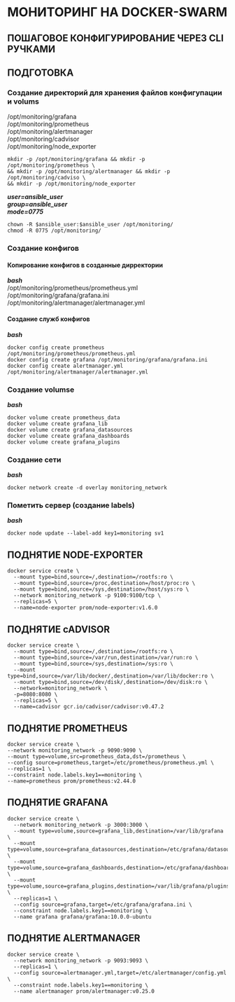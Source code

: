 # МОНИТОРИНГ НА DOCKER-SWARM
## ПОШАГОВОЕ КОНФИГУРИРОВАНИЕ ЧЕРЕЗ CLI РУЧКАМИ
## ПОДГОТОВКА
### Создание директорий для хранения файлов конфигупации и volums
/opt/monitoring/grafana  
/opt/monitoring/prometheus  
/opt/monitoring/alertmanager  
/opt/monitoring/cadvisor  
/opt/monitoring/node_exporter  
```
mkdir -p /opt/monitoring/grafana && mkdir -p /opt/monitoring/prometheus \
&& mkdir -p /opt/monitoring/alertmanager && mkdir -p /opt/monitoring/cadviso \
&& mkdir -p /opt/monitoring/node_exporter
```
***user=ansible_user***  
***group=ansible_user***  
***mode=0775***  
```
chown -R $ansible_user:$ansible_user /opt/monitoring/
chmod -R 0775 /opt/monitoring/
```
### Создание конфигов
#### Копирование конфигов в созданные дирректории
***bash***  
/opt/monitoring/prometheus/prometheus.yml  
/opt/monitoring/grafana/grafana.ini  
/opt/monitoring/alertmanager/alertmanager.yml
#### Создание служб конфигов
***bash***
```
docker config create prometheus /opt/monitoring/prometheus/prometheus.yml
docker config create grafana /opt/monitoring/grafana/grafana.ini
docker config create alertmanager.yml /opt/monitoring/alertmanager/alertmanager.yml
```
### Создание volumse
***bash***
```
docker volume create prometheus_data
docker volume create grafana_lib
docker volume create grafana_datasources
docker volume create grafana_dashboards
docker volume create grafana_plugins
```
### Создание сети
***bash***
```
docker network create -d overlay monitoring_network
```
### Пометить сервер (создание labels)
***bash***
```
docker node update --label-add key1=monitoring sv1
```
## ПОДНЯТИЕ NODE-EXPORTER
```
docker service create \
  --mount type=bind,source=/,destination=/rootfs:ro \
  --mount type=bind,source=/proc,destination=/host/proc:ro \
  --mount type=bind,source=/sys,destination=/host/sys:ro \
  --network monitoring_network -p 9100:9100/tcp \
  --replicas=5 \
  --name=node-exporter prom/node-exporter:v1.6.0
```
## ПОДНЯТИЕ cADVISOR
```
docker service create \
  --mount type=bind,source=/,destination=/rootfs:ro \
  --mount type=bind,source=/var/run,destination=/var/run:ro \
  --mount type=bind,source=/sys,destination=/sys:ro \
  --mount type=bind,source=/var/lib/docker/,destination=/var/lib/docker:ro \
  --mount type=bind,source=/dev/disk/,destination=/dev/disk:ro \
  --network=monitoring_network \
  -p=8080:8080 \
  --replicas=5 \
  --name=cadvisor gcr.io/cadvisor/cadvisor:v0.47.2
```
## ПОДНЯТИЕ PROMETHEUS
```
docker service create \
--network monitoring_network -p 9090:9090 \
--mount type=volume,src=prometheus_data,dst=/prometheus \
--config source=prometheus,target=/etc/prometheus/prometheus.yml \
--replicas=1 \
--constraint node.labels.key1==monitoring \
--name=prometheus prom/prometheus:v2.44.0
```
## ПОДНЯТИЕ GRAFANA
```
docker service create \
  --network monitoring_network -p 3000:3000 \
  --mount type=volume,source=grafana_lib,destination=/var/lib/grafana \
  --mount type=volume,source=grafana_datasources,destination=/etc/grafana/datasources \
  --mount type=volume,source=grafana_dashboards,destination=/etc/grafana/dashboards \
  --mount type=volume,source=grafana_plugins,destination=/var/lib/grafana/plugins \
  --replicas=1 \
  --config source=grafana,target=/etc/grafana/grafana.ini \
  --constraint node.labels.key1==monitoring \
  --name grafana grafana/grafana:10.0.0-ubuntu
```
## ПОДНЯТИЕ ALERTMANAGER
```
docker service create \
  --network monitoring_network -p 9093:9093 \
  --replicas=1 \
  --config source=alertmanager.yml,target=/etc/alertmanager/config.yml \
  --constraint node.labels.key1==monitoring \
  --name alertmanager prom/alertmanager:v0.25.0
```
